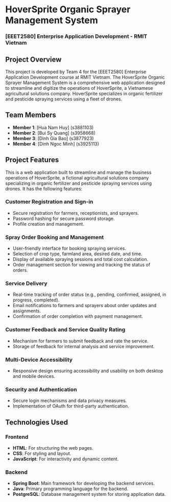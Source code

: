 # HoverSprite Organic Sprayer Management System

### [EEET2580] Enterprise Application Development - RMIT Vietnam

## Project Overview

This project is developed by Team 4 for the [EEET2580] Enterprise Application Development course at RMIT Vietnam. The HoverSprite Organic Sprayer Management System is a comprehensive web application designed to streamline and digitize the operations of HoverSprite, a Vietnamese agricultural solutions company. HoverSprite specializes in organic fertilizer and pesticide spraying services using a fleet of drones.

## Team Members

- **Member 1**: [Hua Nam Huy] (s3881103)
- **Member 2**: [Bui Sy Quang] (s3958668)
- **Member 3**: [Dinh Gia Bao] (s3877923)
- **Member 4**: [Dinh Ngoc Minh] (s3925113)

## Project Features

This is a web application built to streamline and manage the business operations of HoverSprite, a fictional agricultural solutions company specializing in organic fertilizer and pesticide spraying services using drones. It has the following features:

### Customer Registration and Sign-in

- Secure registration for farmers, receptionists, and sprayers.
- Password hashing for secure password storage.
- Profile creation and management.

### Spray Order Booking and Management

- User-friendly interface for booking spraying services.
- Selection of crop type, farmland area, desired date, and time.
- Display of available spraying sessions and total cost calculation.
- Order management section for viewing and tracking the status of orders.

### Service Delivery

- Real-time tracking of order status (e.g., pending, confirmed, assigned, in progress, completed).
- Email notifications to farmers and sprayers about order updates and assignments.
- Confirmation of order completion with payment management.

### Customer Feedback and Service Quality Rating

- Mechanism for farmers to submit feedback and rate the service.
- Storage of feedback for internal analysis and service improvement.

### Multi-Device Accessibility

- Responsive design ensuring accessibility and usability on both desktop and mobile devices.

### Security and Authentication

- Secure login mechanisms and data privacy measures.
- Implementation of OAuth for third-party authentication.

## Technologies Used

### Frontend

- **HTML**: For structuring the web pages.
- **CSS**: For styling and layout.
- **JavaScript**: For interactivity and dynamic content.

### Backend

- **Spring Boot**: Main framework for developing the backend services.
- **Java**: Primary programming language for the backend.
- **PostgreSQL**: Database management system for storing application data.

